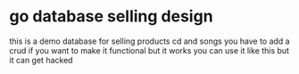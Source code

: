 # go database selling design
this is a demo database for selling products cd and songs 
you have to add a crud if you want to make it functional
but it works
you can use it like this but it can get hacked
